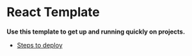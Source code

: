# React Template

**Use this template to get up and running quickly on projects.**

- [Steps to deploy](https://github.com/nss-nightclass-projects/REACT-Deployment-Netlify)
